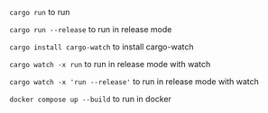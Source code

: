 `cargo run` to run

`cargo run --release` to run in release mode

`cargo install cargo-watch` to install cargo-watch

`cargo watch -x run` to run in release mode with watch

`cargo watch -x 'run --release'` to run in release mode with watch

`docker compose up --build` to run in docker
